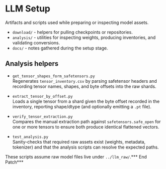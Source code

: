 # LLM Setup

Artifacts and scripts used while preparing or inspecting model assets.

- `download/` - helpers for pulling checkpoints or repositories.
- `analysis/` - utilities for inspecting weights, producing inventories, and
  validating conversions.
- `docs/` - notes gathered during the setup stage.

## Analysis helpers

- `get_tensor_shapes_form_safetensors.py`  
  Regenerates `tensor_inventory.csv` by parsing safetensor headers and recording
  tensor names, shapes, and byte offsets into the raw shards.

- `extract_tensor_by_offset.py`  
  Loads a single tensor from a shard given the byte offset recorded in the
  inventory, reporting shape/dtype (and optionally emitting a `.pt` file).

- `verify_tensor_extraction.py`  
  Compares the manual extraction path against `safetensors.safe_open` for one or
  more tensors to ensure both produce identical flattened vectors.

- `test_analysis.py`  
  Sanity-checks that required raw assets exist (weights, metadata, tokenizer)
  and that the analysis scripts can resolve the expected paths.

These scripts assume raw model files live under `../llm_raw/`.*** End Patch***
